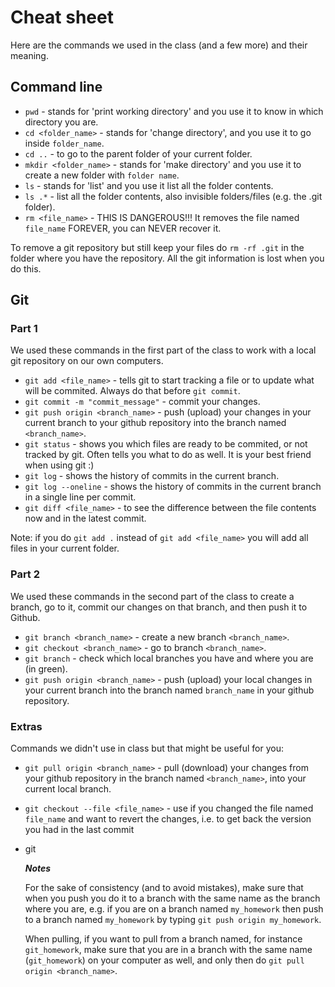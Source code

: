 # Cheat sheet

Here are the commands we used in the class (and a few more) and their meaning.

## Command line
 - `pwd` - stands for 'print working directory' and you use it to know in which directory you are.
 - `cd <folder_name>` - stands for 'change directory', and you use it to go inside `folder_name`.
 - `cd ..` - to go to the parent folder of your current folder.
 - `mkdir <folder_name>` - stands for 'make directory' and you use it to create a new folder with `folder name`.
 - `ls` - stands for 'list' and you use it list all the folder contents.
 - `ls .*` - list all the folder contents, also invisible folders/files (e.g. the .git folder).
 - `rm <file_name>` - THIS IS DANGEROUS!!! It removes the file named `file_name` FOREVER, you can NEVER recover it.
 
To remove a git repository but still keep your files do `rm -rf .git` in the folder where you have the repository. All the git information is lost when you do this.


## Git 

### Part 1

We used these commands in the first part of the class to work with a local git repository on our own computers.

 - `git add <file_name>` - tells git to start tracking a file or to update what will be commited. Always do that before `git commit`.
 - `git commit -m "commit_message"` - commit your changes.
 - `git push origin <branch_name>` - push (upload) your changes in your current branch to your github repository into the branch named `<branch_name>`.
 - `git status` - shows you which files are ready to be commited, or not tracked by git. Often tells you what to do as well. It is your best friend when using git :)
 - `git log` - shows the history of commits in the current branch.
 - `git log --oneline` - shows the history of commits in the current branch in a single line per commit.
 - `git diff <file_name>` - to see the difference between the file contents now and in the latest commit.


  Note: if you do `git add .` instead of `git add <file_name>` you will add all files in your current folder.

 
 ### Part 2
 
 We used these commands in the second part of the class to create a branch, go to it, commit our changes on that branch, and then push it to Github.

 - `git branch <branch_name>` - create a new branch `<branch_name>`.
 - `git checkout <branch_name>` - go to branch `<branch_name>`.
 - `git branch` - check which local branches you have and where you are (in green).
 - `git push origin <branch_name>` - push (upload) your local changes in your current branch into the branch named `branch_name` in your github repository.



### Extras

Commands we didn't use in class but that might be useful for you:
 
 - `git pull origin <branch_name>` - pull (download) your changes from your github repository in the branch named `<branch_name>`, into your current local branch. 
 - `git checkout --file <file_name>` - use if you changed the file named `file_name` and want to revert the changes, i.e. to get back the version you had in the last commit 
- git 

 

  ***Notes***
  
  For the sake of consistency (and to avoid mistakes), make sure that when you push you do it to a branch with the same name as the branch where you are, e.g. if you are on a branch named `my_homework` then push to a branch named `my_homework` by typing `git push origin my_homework`.
  
  When pulling, if you want to pull from a branch named, for instance `git_homework`, make sure that you are in a branch with the same name (`git_homework`) on your computer as well, and only then do `git pull origin <branch_name>`.